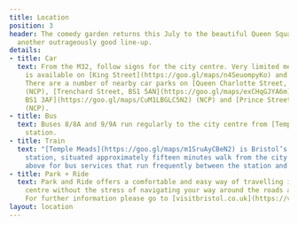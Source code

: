 ```yaml
---
title: Location
position: 3
header: The comedy garden returns this July to the beautiful Queen Square with yet
  another outrageously good line-up.
details:
- title: Car
  text: From the M32, follow signs for the city centre. Very limited meter parking
    is available on [King Street](https://goo.gl/maps/n4SeuompyKo) and [Queen Square](https://goo.gl/maps/K8GAcQ73gCL2).
    There are a number of nearby car parks on [Queen Charlotte Street, BS1 4ES](https://goo.gl/maps/S7nq1MSqAmn)
    (NCP), [Trenchard Street, BS1 5AN](https://goo.gl/maps/exCHqGJYA6m) (BCC), [Broadmead,
    BS1 3AF](https://goo.gl/maps/CuM1LBGLC5N2) (NCP) and [Prince Street, BS1 4QF](https://goo.gl/maps/5zdmxdZqjGC2)
    (NCP).
- title: Bus
  text: Buses 8/8A and 9/9A run regularly to the city centre from [Temple Meads](https://goo.gl/maps/m1SruAyCBeN2)
    station.
- title: Train
  text: "[Temple Meads](https://goo.gl/maps/m1SruAyCBeN2) is Bristol’s main railway
    station, situated approximately fifteen minutes walk from the city centre. See
    above for bus services that run frequently between the station and city centre."
- title: Park + Ride
  text: Park and Ride offers a comfortable and easy way of travelling into the city
    centre without the stress of navigating your way around the roads and car parks.
    For further information please go to [visitbristol.co.uk](https://visitbristol.co.uk)
layout: location
---
```


